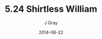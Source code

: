 ---
title: '5.24 Shirtless William'
alt: 'Mysteries of the Arcana'
date: '2014-06-22'
author: 'J Gray'
artist: 'Keira'
chapter: '5 Inn Trouble'
filler: false
---